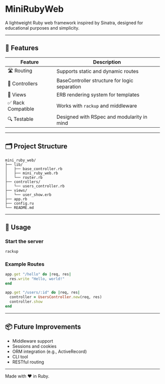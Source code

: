 # MiniRubyWeb

A lightweight Ruby web framework inspired by Sinatra, designed for educational purposes and simplicity.

---

## 🚀 Features

| Feature              | Description                                |
|----------------------|--------------------------------------------|
| 🛣️ Routing           | Supports static and dynamic routes         |
| 🧭 Controllers        | BaseController structure for logic separation |
| 🧾 Views              | ERB rendering system for templates         |
| ✅ Rack Compatible    | Works with `rackup` and middleware         |
| 🔍 Testable           | Designed with RSpec and modularity in mind |

---

## 🗂️ Project Structure

```
mini_ruby_web/
├── lib/
│   ├── base_controller.rb
│   ├── mini_ruby_web.rb
│   └── router.rb
├── controllers/
│   └── users_controller.rb
├── views/
│   └── user_show.erb
├── app.rb
├── config.ru
└── README.md
```

---

## 🔧 Usage

### Start the server

```bash
rackup
```

### Example Routes

```ruby
app.get "/hello" do |req, res|
  res.write "Hello, world!"
end

app.get "/users/:id" do |req, res|
  controller = UsersController.new(req, res)
  controller.show
end
```

---

## 📦 Future Improvements

- Middleware support
- Sessions and cookies
- ORM integration (e.g., ActiveRecord)
- CLI tool
- RESTful routing

---
Made with ❤️ in Ruby.
